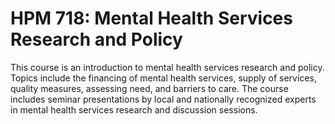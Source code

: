 # HPM 718: Mental Health Services Research and Policy

This course is an introduction to mental health services research and policy. Topics include the financing of mental health services, supply of services, quality measures, assessing need, and barriers to care. The course includes seminar presentations by local and nationally recognized experts in mental health services research and discussion sessions.